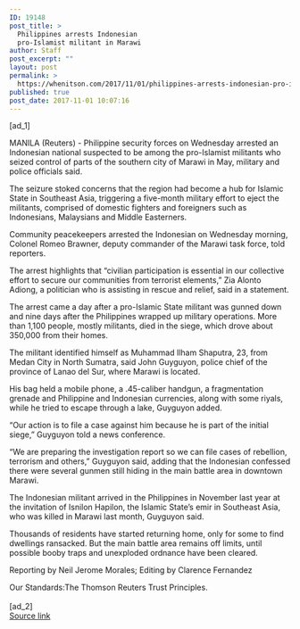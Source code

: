 ```yaml
---
ID: 19148
post_title: >
  Philippines arrests Indonesian
  pro-Islamist militant in Marawi
author: Staff
post_excerpt: ""
layout: post
permalink: >
  https://whenitson.com/2017/11/01/philippines-arrests-indonesian-pro-islamist-militant-in-marawi/
published: true
post_date: 2017-11-01 10:07:16
---
```

 [ad_1]
<br><div data-reactid="31"><p data-reactid="32">MANILA (Reuters) - Philippine security forces on Wednesday arrested an Indonesian national suspected to be among the pro-Islamist militants who seized control of parts of the southern city of Marawi in May, military and police officials said. </p><p data-reactid="33">The seizure stoked concerns that the region had become a hub for Islamic State in Southeast Asia, triggering a five-month military effort to eject the militants, comprised of domestic fighters and foreigners such as Indonesians, Malaysians and Middle Easterners.  </p><p data-reactid="34">Community peacekeepers arrested the Indonesian on Wednesday morning, Colonel Romeo Brawner, deputy commander of the Marawi task force, told reporters. </p><p data-reactid="35">The arrest highlights that “civilian participation is essential in our collective effort to secure our communities from terrorist elements,” Zia Alonto Adiong, a politician who is assisting in rescue and relief, said in a statement. </p><p data-reactid="36">The arrest came a day after a pro-Islamic State militant was gunned down and nine days after the Philippines wrapped up military operations. More than 1,100 people, mostly militants, died in the siege, which drove about 350,000 from their homes. </p><p data-reactid="37">The militant identified himself as Muhammad Ilham Shaputra, 23, from Medan City in North Sumatra, said John Guyguyon, police chief of the province of Lanao del Sur, where Marawi is located. </p><p data-reactid="38">His bag held a mobile phone, a .45-caliber handgun, a fragmentation grenade and Philippine and Indonesian currencies, along with some riyals, while he tried to escape through a lake, Guyguyon added. </p><p data-reactid="39">“Our action is to file a case against him because he is part of the initial siege,” Guyguyon told a news conference. </p><p data-reactid="40">“We are preparing the investigation report so we can file cases of rebellion, terrorism and others,” Guyguyon said, adding that the Indonesian confessed there were several gunmen still  hiding in the main battle area in downtown Marawi. </p><p data-reactid="41">The Indonesian militant arrived in the Philippines in November last year at the invitation of Isnilon Hapilon, the Islamic State’s emir in Southeast Asia, who was killed in Marawi last month, Guyguyon said. </p><p data-reactid="42">Thousands of residents have started returning home, only for some to find dwellings ransacked. But the main battle area remains off limits, until possible booby traps and unexploded ordnance have been cleared.     </p><div class="Attribution_attribution_o4ojT" data-reactid="43"><p class="Attribution_content_27_rw" data-reactid="44">Reporting by Neil Jerome Morales; Editing by Clarence Fernandez</p></div><div class="ArticleBody_trustBadgeContainer_1_iEv" data-reactid="45"><span class="ArticleBody_trustBadgeTitle_3xFqc" data-reactid="46">Our Standards:</span><span class="trustBadgeUrl" data-reactid="47">The Thomson Reuters Trust Principles.</span></div></div>
<br>[ad_2]
<br><a href="http://feeds.reuters.com/~r/Reuters/worldNews/~3/ETsCQ6QQJjg/philippines-arrests-indonesian-pro-islamist-militant-in-marawi-idUSKBN1D148T">Source link </a>